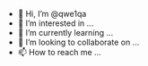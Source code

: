 - 👋 Hi, I’m @qwe1qa
- 👀 I’m interested in ...
- 🌱 I’m currently learning ...
- 💞️ I’m looking to collaborate on ...
- 📫 How to reach me ...

<!---
qwe1qa/qwe1qa is a ✨ special ✨ repository because its `README.md` (this file) appears on your GitHub profile.
You can click the Preview link to take a look at your changes.
--->

